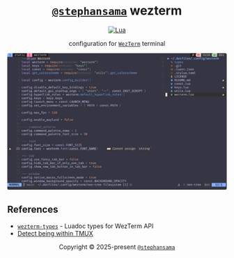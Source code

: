 <div align="center">

# [`@stephansama`](https://github.com/stephansama/wezterm) wezterm

[![Lua](https://img.shields.io/badge/Lua-5.1-2C2D72.svg?logo=lua&logoColor=white&labelColor=2C2D72)](https://github.com/search?q=repo%3Astephansama%2Fnvim%20language%3Alua&type=code)

configuration for [`WezTerm`](https://wezterm.org/) terminal

</div>

![screenshot](https://raw.githubusercontent.com/stephansama/static/refs/heads/main/images/wezterm.png)

## References

- [`wezterm-types`](https://github.com/justinsgithub/wezterm-types) - Luadoc types for WezTerm API
- [Detect being within TMUX](https://www.reddit.com/r/wezterm/comments/1fy21ft/comment/lqyd2qh/?utm_source=share&utm_medium=web3x&utm_name=web3xcss&utm_term=1&utm_content=share_button)

<div align="center">

Copyright © 2025-present [`@stephansama`](https://github.com/stephansama)

</div>
